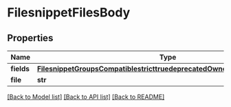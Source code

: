 # FilesnippetFilesBody

## Properties
Name | Type | Description | Notes
------------ | ------------- | ------------- | -------------
**fields** | [**FilesnippetGroupsCompatiblestricttruedeprecatedOwnerGroupaccessGroups**](FilesnippetGroupsCompatiblestricttruedeprecatedOwnerGroupaccessGroups.md) |  | [optional] 
**file** | **str** |  | [optional] 

[[Back to Model list]](../README.md#documentation-for-models) [[Back to API list]](../README.md#documentation-for-api-endpoints) [[Back to README]](../README.md)

